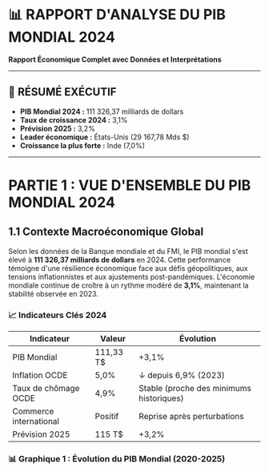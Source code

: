 # 📊 RAPPORT D'ANALYSE DU PIB MONDIAL 2024

**Rapport Économique Complet avec Données et Interprétations**

---

## 📌 RÉSUMÉ EXÉCUTIF

- **PIB Mondial 2024 :** 111 326,37 milliards de dollars
- **Taux de croissance 2024 :** 3,1%
- **Prévision 2025 :** 3,2%
- **Leader économique :** États-Unis (29 167,78 Mds $)
- **Croissance la plus forte :** Inde (7,0%)

---

# PARTIE 1 : VUE D'ENSEMBLE DU PIB MONDIAL 2024

## 1.1 Contexte Macroéconomique Global

Selon les données de la Banque mondiale et du FMI, le PIB mondial s'est élevé à **111 326,37 milliards de dollars** en 2024. Cette performance témoigne d'une résilience économique face aux défis géopolitiques, aux tensions inflationnistes et aux ajustements post-pandémiques. L'économie mondiale continue de croître à un rythme modéré de **3,1%**, maintenant la stabilité observée en 2023.

### 📈 Indicateurs Clés 2024

| Indicateur | Valeur | Évolution |
|------------|--------|-----------|
| PIB Mondial | 111,33 T$ | +3,1% |
| Inflation OCDE | 5,0% | ↓ depuis 6,9% (2023) |
| Taux de chômage OCDE | 4,9% | Stable (proche des minimums historiques) |
| Commerce international | Positif | Reprise après perturbations |
| Prévision 2025 | 115 T$ | +3,2% |

### 📊 Graphique 1 : Évolution du PIB Mondial (2020-2025)
